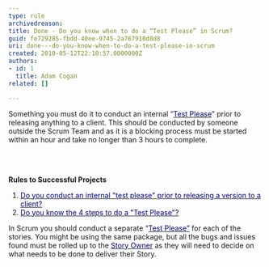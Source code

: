```yaml
---
type: rule
archivedreason: 
title: Done - Do you know when to do a “Test Please” in Scrum?
guid: fe729285-fbdd-40ee-9745-2a767910d8d8
uri: done---do-you-know-when-to-do-a-test-please-in-scrum
created: 2010-05-12T22:10:57.0000000Z
authors:
- id: 1
  title: Adam Cogan
related: []

---
```




  <p>Something you must do it to conduct an internal&#160;”<a shape="rect" href="/do-you-conduct-a-＂test-please＂-internally-and-then-with-the-client"><font color="#000080">Test Please</font></a>” prior to releasing anything to a client. This should be conducted by someone outside the Scrum Team and as it is a blocking process must be started within an hour and take no longer than 3 hours to complete. 
</p>

<br><excerpt class='endintro'></excerpt><br>

  <p>
    <strong>Rules to Successful Projects</strong> </p>
<ol>
    <li><a shape="rect" href="/do-you-conduct-a-＂test-please＂-internally-and-then-with-the-client"><font color="#000080">Do you conduct an internal &quot;test please&quot; prior to releasing a version to a client?</font></a> </li>
    <li><a shape="rect" href="/do-you-know-the-tools-you-need-before-a-＂test-please＂"><font color="#000080">Do you know the 4 steps to do a &quot;Test Please&quot;?</font></a> </li>
</ol>
<p class="ms-rteCustom-GreyBox">In Scrum you should conduct a separate “<a shape="rect" href="/do-you-conduct-a-＂test-please＂-internally-and-then-with-the-client"><font color="#000080">Test Please”</font></a>&#160;for each of the stories. You might be using the same package, but all the bugs and issues found must be rolled up to the <a shape="rect" href="/Pages/OwnerForEveryUserStory.aspx"><font color="#000080">Story Owner</font></a> as they will need to decide on what needs to be done to deliver their Story.</p>



